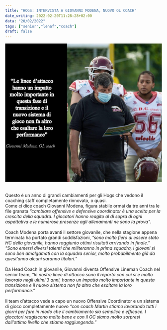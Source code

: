 ```yaml
---
title: "HOGS: INTERVISTA A GIOVANNI MODENA, NUOVO OL COACH"
date_writing: 2022-02-20T11:28:28+02:00
data: "20/02/2022"
tags: ["senior","lenaf","coach"]
draft: false
---
```


<center>
<img class="articolo" src="../img/2022/intervista_coach_modena.jpg">
</center>
<br />

Questo è un anno di grandi cambiamenti per gli Hogs che vedono il coaching staff completamente rinnovato, o quasi.⁣⁣⁣⁣⁣  
Come ci dice coach Giovanni Modena, figura stabile ormai da tre anni tra le file granata *“cambiare offensive e defensive coordinator è una scelta per la crescita della squadra. I giocatori hanno reagito al di sopra di ogni aspettativa e le numerose presenze agli allenamenti ne sono la prova⁣"*.  ⁣⁣⁣⁣⁣  
⁣⁣⁣⁣⁣  
⁣⁣⁣⁣⁣Coach Modena porta avanti il settore giovanile, che nella stagione appena terminata ha portato grandi soddisfazioni, *”sono molto fiero di essere stato HC della giovanile, hanno raggiunto ottimi risultati arrivando in finale.”* ⁣⁣⁣⁣  
*"Sono emersi diversi talenti che militeranno in prima squadra, i giovani si sono ben amalgamati con la squadra senior, molto probabilmente già da quest’anno alcuni saranno titolari.⁣⁣⁣⁣⁣”* ⁣⁣⁣⁣⁣  
⁣⁣⁣⁣⁣⁣⁣⁣⁣⁣  
Da Head Coach in giovanile, Giovanni diventa⁣⁣⁣⁣⁣
Offensive Lineman Coach nel senior team, *“le nostre linee di attacco sono il reparto con cui si è molto lavorato negli ultimi 3 anni, hanno un impatto molto importante in questa transizione e il nuovo sistema non fa altro che ⁣esaltare la loro performance.⁣⁣⁣”* ⁣  
⁣⁣⁣⁣⁣⁣⁣⁣  
Il team d’attacco vede a capo un nuovo Offensive Coordinator e un sistema di gioco completamente nuovo *“con coach Martin stiamo lavorando tutti i giorni per fare in modo che il cambiamento sia semplice e efficace. I giocatori reagiscono  molto bene e con il OC siamo molto sorpresi dall’ottimo livello che stiamo raggiungendo.”⁣⁣⁣⁣*